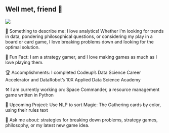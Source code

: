## Well met, friend 🤝

![](https://document-export.canva.com/KiMxQ/DAENr7KiMxQ/25/thumbnail/9jzIb0JklC3kRv-ACDBCAQ-0001-13189866887.png)

🔎 Something to describe me: I love analytics! Whether I’m looking for trends in data, pondering philosophical questions, or considering my play in a board or card game, I love breaking problems down and looking for the optimal solution.

🎲 Fun Fact: I am a strategy gamer, and I love making games as much as I love playing them.

🏆 Accomplishments: I completed Codeup’s Data Science Career Accelerator and DataRobot’s 10X Applied Data Science Academy

⚒ I am currently working on: Space Commander, a resource management game written in Python

📓 Upcoming Project: Use NLP to sort Magic: The Gathering cards by color, using their rules text

💬 Ask me about: strategies for breaking down problems, strategy games, philosophy, or my latest new game idea.
<!--
**Johndsalas/johndsalas** is a ✨ _special_ ✨ repository because its `README.md` (this file) appears on your GitHub profile.

Here are some ideas to get you started:

- 🔭 I’m currently working on ...
- 🌱 I’m currently learning ...
- 👯 I’m looking to collaborate on ...
- 🤔 I’m looking for help with ...
- 💬 Ask me about ...
- 📫 How to reach me: ...
- 😄 Pronouns: ...
- ⚡ Fun fact: ...
-->
